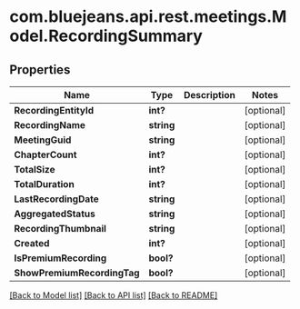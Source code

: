 # com.bluejeans.api.rest.meetings.Model.RecordingSummary
## Properties

Name | Type | Description | Notes
------------ | ------------- | ------------- | -------------
**RecordingEntityId** | **int?** |  | [optional] 
**RecordingName** | **string** |  | [optional] 
**MeetingGuid** | **string** |  | [optional] 
**ChapterCount** | **int?** |  | [optional] 
**TotalSize** | **int?** |  | [optional] 
**TotalDuration** | **int?** |  | [optional] 
**LastRecordingDate** | **string** |  | [optional] 
**AggregatedStatus** | **string** |  | [optional] 
**RecordingThumbnail** | **string** |  | [optional] 
**Created** | **int?** |  | [optional] 
**IsPremiumRecording** | **bool?** |  | [optional] 
**ShowPremiumRecordingTag** | **bool?** |  | [optional] 

[[Back to Model list]](../README.md#documentation-for-models) [[Back to API list]](../README.md#documentation-for-api-endpoints) [[Back to README]](../README.md)

